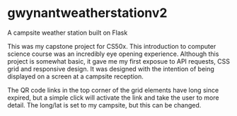# gwynantweatherstationv2
A campsite weather station built on Flask

This was my capstone project for CS50x.  This introduction to computer science course was an incredibly eye opening experience.  Although this project is somewhat basic, it 
gave me my first exposue to API requests, CSS grid and responsive design.  It was designed with the intention of being displayed on a screen at a campsite reception.

The QR code links in the top corner of the grid elements have long since expired, but a simple click will activate the link and take the user to more detail.  The long/lat 
is set to my campsite, but this can be changed.  
